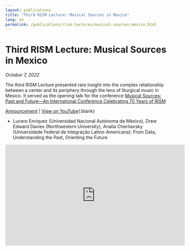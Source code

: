 ```yaml
---
layout: publications
title: "Third RISM Lecture: Musical Sources in Mexico"
lang: en
permalink: /publications/rism-lectures/musical-sources-mexico.html
---
```


# Third RISM Lecture: Musical Sources in Mexico  

_October 7, 2022_  

The third RISM Lecture presented rare insight into the complex relationship between a center and its periphery through the lens of liturgical music in Mexico. It served as the opening talk for the conference [Musical Sources: Past and Future—An International Conference Celebrating 70 Years of RISM](/publications/conferences/musical-sources-past-future-2022.html)

[Announcement](/events/2022/09/29/third-rism-lecture-musical-sources-in-mexico.html) \| [View on YouTube](https://youtu.be/Y7pEOPziz28){:blank}  

- Lucero Enríquez (Universidad Nacional Autónoma de México), Drew Edward Davies (Northwestern University), Analía Cherñavsky (Universidade Federal de Integração Latino-Americana): From Data, Understanding the Past, Orienting the Future  

<iframe width="560" height="315" src="https://www.youtube.com/embed/Y7pEOPziz28" title="YouTube video player" frameborder="0" allow="accelerometer; autoplay; clipboard-write; encrypted-media; gyroscope; picture-in-picture; web-share" allowfullscreen></iframe>
